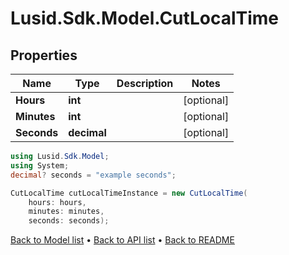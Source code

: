 # Lusid.Sdk.Model.CutLocalTime

## Properties

Name | Type | Description | Notes
------------ | ------------- | ------------- | -------------
**Hours** | **int** |  | [optional] 
**Minutes** | **int** |  | [optional] 
**Seconds** | **decimal** |  | [optional] 

```csharp
using Lusid.Sdk.Model;
using System;
decimal? seconds = "example seconds";

CutLocalTime cutLocalTimeInstance = new CutLocalTime(
    hours: hours,
    minutes: minutes,
    seconds: seconds);
```

[Back to Model list](../README.md#documentation-for-models) &#8226; [Back to API list](../README.md#documentation-for-api-endpoints) &#8226; [Back to README](../README.md)
